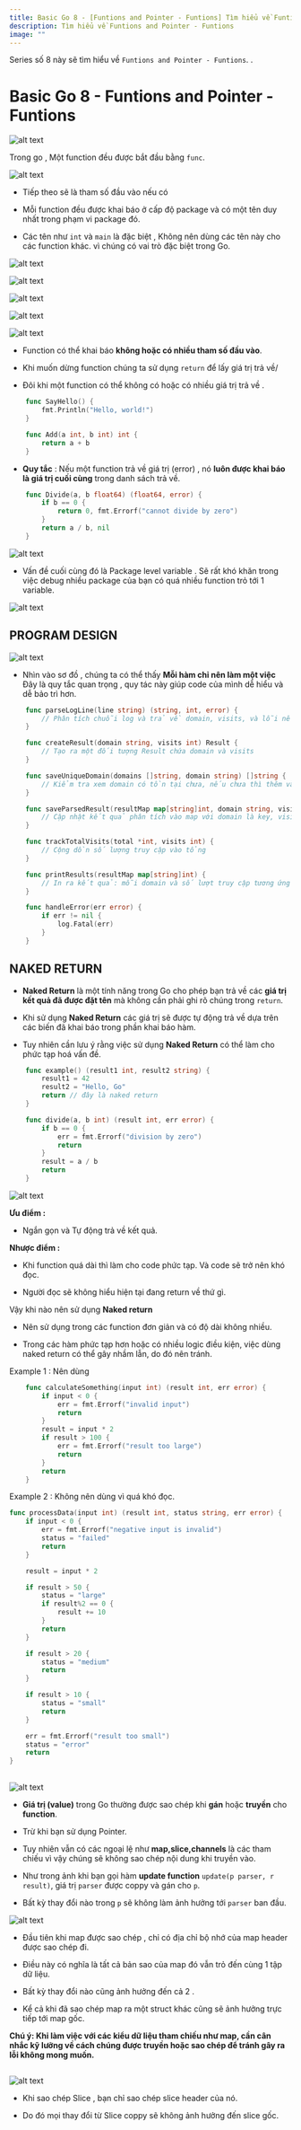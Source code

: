 ```yaml
---
title: Basic Go 8 - [Funtions and Pointer - Funtions] Tìm hiểu về Funtions and Pointer - Funtions
description: Tìm hiểu về Funtions and Pointer - Funtions
image: ""
---
```


Series số 8 này sẽ tìm hiểu về `Funtions and Pointer - Funtions`.
.

# Basic Go 8 - Funtions and Pointer - Funtions

![alt text](./assets/basic8/functions.png)

Trong go , Một function đều được bắt đầu bằng `func`.

![alt text](./assets/basic8/func.png)

- Tiếp theo sẽ là tham số đầu vào nếu có

- Mỗi function đều được khai báo ở cấp độ package và có một tên duy nhất trong phạm vi package đó.

- Các tên như `int` và `main` là đặc biệt , Không nên dùng các tên này cho các function khác. vì chúng có vai trò đặc biệt trong Go.

![alt text](./assets/basic8/namefunction.png)

![alt text](./assets/basic8/variable.png)

![alt text](./assets/basic8/variable2.png)

![alt text](./assets/basic8/returnvalue.png)

![alt text](./assets/basic8/declare.png)

- Function có thể khai báo **không hoặc có nhiều tham số đầu vào**.

- Khi muốn dừng function chúng ta sử dụng `return` để lấy giá trị trả về/

- Đôi khi một function có thể không có hoặc có nhiều giá trị trả về .

```go
    func SayHello() {
        fmt.Println("Hello, world!")
    }

    func Add(a int, b int) int {
        return a + b
    }

```

- **Quy tắc** : Nếu một function trả về giá trị (error) , nó **luôn được khai báo là giá trị cuối cùng** trong danh sách trả về.

```go
    func Divide(a, b float64) (float64, error) {
        if b == 0 {
            return 0, fmt.Errorf("cannot divide by zero")
        }
        return a / b, nil
    }
```

![alt text](./assets/basic8/copped.png)

- Vấn đề cuối cùng đó là Package level variable . Sẽ rất khó khăn trong việc debug nhiều package của bạn có quá nhiều function trỏ tới 1 variable.

![alt text](./assets/basic8/debug.png)

## PROGRAM DESIGN

![alt text](./assets/basic8/verb.png)

- Nhìn vào sơ đồ , chúng ta có thể thấy **Mỗi hàm chỉ nên làm một việc** Đây là quy tắc quan trọng , quy tác này giúp code của mình dễ hiểu và dễ bảo trì hơn.

```go
    func parseLogLine(line string) (string, int, error) {
        // Phân tích chuỗi log và trả về domain, visits, và lỗi nếu có
    }

    func createResult(domain string, visits int) Result {
        // Tạo ra một đối tượng Result chứa domain và visits
    }

    func saveUniqueDomain(domains []string, domain string) []string {
        // Kiểm tra xem domain có tồn tại chưa, nếu chưa thì thêm vào slice
    }

    func saveParsedResult(resultMap map[string]int, domain string, visits int) {
        // Cập nhật kết quả phân tích vào map với domain là key, visits là value
    }

    func trackTotalVisits(total *int, visits int) {
        // Cộng dồn số lượng truy cập vào tổng
    }

    func printResults(resultMap map[string]int) {
        // In ra kết quả: mỗi domain và số lượt truy cập tương ứng
    }

    func handleError(err error) {
        if err != nil {
            log.Fatal(err)
        }
    }
```

## NAKED RETURN

- **Naked Return** là một tính năng trong Go cho phép bạn trả về các **giá trị kết quả đã được đặt tên** mà không cần phải ghi rõ chúng trong `return`.

- Khi sử dụng **Naked Return** các giá trị sẽ được tự động trả về dựa trên các biến đã khai báo trong phần khai báo hàm.

- Tuy nhiên cần lưu ý rằng việc sử dụng **Naked Return** có thể làm cho phức tạp hoá vấn đề.

```go
    func example() (result1 int, result2 string) {
        result1 = 42
        result2 = "Hello, Go"
        return // đây là naked return
    }
```

```go
    func divide(a, b int) (result int, err error) {
        if b == 0 {
            err = fmt.Errorf("division by zero")
            return
        }
        result = a / b
        return
    }
```

![alt text](./assets/basic8/nakedreturn.png)

**Ưu điểm :**

- Ngắn gọn và Tự động trả về kết quả.

**Nhược điểm :**

- Khi function quá dài thì làm cho code phức tạp. Và code sẽ trở nên khó đọc.

- Người đọc sẽ không hiểu hiện tại đang return về thứ gì.

Vậy khi nào nên sử dụng **Naked return**

- Nên sử dụng trong các function đơn giản và có độ dài không nhiều.

- Trong các hàm phức tạp hơn hoặc có nhiều logic điều kiện, việc dùng naked return có thể gây nhầm lẫn, do đó nên tránh.

Example 1 : Nên dùng

```go
    func calculateSomething(input int) (result int, err error) {
        if input < 0 {
            err = fmt.Errorf("invalid input")
            return
        }
        result = input * 2
        if result > 100 {
            err = fmt.Errorf("result too large")
            return
        }
        return
    }
```

Example 2 : Không nên dùng vì quá khó đọc.

```go
func processData(input int) (result int, status string, err error) {
    if input < 0 {
        err = fmt.Errorf("negative input is invalid")
        status = "failed"
        return
    }

    result = input * 2

    if result > 50 {
        status = "large"
        if result%2 == 0 {
            result += 10
        }
        return
    }

    if result > 20 {
        status = "medium"
        return
    }

    if result > 10 {
        status = "small"
        return
    }

    err = fmt.Errorf("result too small")
    status = "error"
    return
}
```

##

![alt text](./assets/basic8/coppedandpassed.png)

- **Giá trị (value)** trong Go thường được sao chép khi **gán** hoặc **truyền** cho **function**.

- Trừ khi bạn sử dụng Pointer.

- Tuy nhiên vẫn có các ngoại lệ như **map,slice,channels** là các tham chiếu vì vậy chúng sẽ không sao chép nội dung khi truyền vào.

- Như trong ảnh khi bạn gọi hàm **update function** `update(p parser, r result)`, giá trị `parser` được coppy và gán cho `p`.

- Bất kỳ thay đổi nào trong `p` sẽ không làm ảnh hưởng tới `parser` ban đầu.

![alt text](./assets/basic8/coppymap.png)

- Đầu tiên khi map được sao chép , chỉ có địa chỉ bộ nhớ của map header được sao chép đi.

- Điều này có nghĩa là tất cả bản sao của map đó vẫn trỏ đến cùng 1 tập dữ liệu.

- Bất kỳ thay đổi nào cũng ảnh hưởng đến cả 2 .

- Kể cả khi đã sao chép map ra một struct khác cũng sẽ ảnh hưởng trực tiếp tới map gốc.

**Chú ý: Khi làm việc với các kiểu dữ liệu tham chiếu như map, cần cân nhắc kỹ lưỡng về cách chúng được truyền hoặc sao chép để tránh gây ra lỗi không mong muốn.**

##

![alt text](./assets/basic8/slice.png)

- Khi sao chép Slice , bạn chỉ sao chép slice header của nó.

- Do đó mọi thay đổi từ Slice coppy sẽ không ảnh hưởng đến slice gốc.
